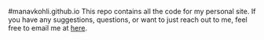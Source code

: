 #manavkohli.github.io
This repo contains all the code for my personal site. If you have any suggestions, questions, or want to just reach out to me, feel free to email me at [here](mailto:mkohli16@cmc.edu).